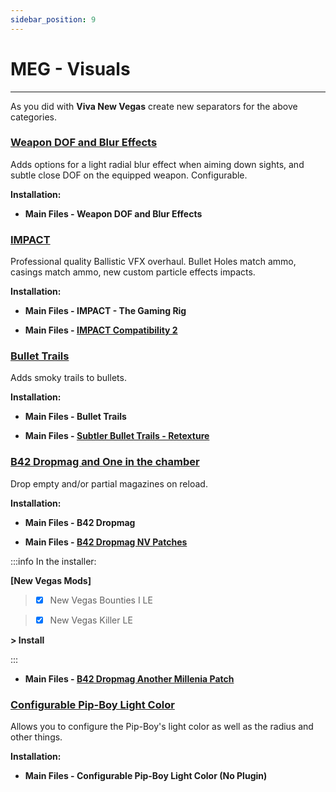 ```yaml
---
sidebar_position: 9
---
```


# MEG - Visuals

---

As you did with **Viva New Vegas** create new separators for the above categories.

### [Weapon DOF and Blur Effects](https://www.nexusmods.com/newvegas/mods/76064)

Adds options for a light radial blur effect when aiming down sights, and subtle close DOF on the equipped weapon. Configurable. 

**Installation:**

- **Main Files - Weapon DOF and Blur Effects**


### [IMPACT](https://www.nexusmods.com/newvegas/mods/57113)

Professional quality Ballistic VFX overhaul. Bullet Holes match ammo, casings match ammo, new custom particle effects impacts.

**Installation:**

- **Main Files - IMPACT - The Gaming Rig**

- **Main Files - [IMPACT Compatibility 2](https://www.nexusmods.com/newvegas/mods/62050?tab=files)**


### [Bullet Trails](https://www.nexusmods.com/newvegas/mods/75122)

Adds smoky trails to bullets.

**Installation:**

- **Main Files - Bullet Trails**

- **Main Files - [Subtler Bullet Trails - Retexture ](https://www.nexusmods.com/newvegas/mods/82380?tab=files)**


### [B42 Dropmag and One in the chamber](https://www.nexusmods.com/newvegas/mods/75461)

Drop empty and/or partial magazines on reload.

**Installation:**

- **Main Files - B42 Dropmag**

- **Main Files - [B42 Dropmag NV Patches](https://www.nexusmods.com/newvegas/mods/79039?tab=files)**

:::info In the installer:

**[New Vegas Mods]**

> - [x] New Vegas Bounties I LE

> - [x] New Vegas Killer LE

**> Install**

:::

- **Main Files - [B42 Dropmag Another Millenia Patch](https://www.nexusmods.com/newvegas/mods/79678?tab=files)**


### [Configurable Pip-Boy Light Color](https://www.nexusmods.com/newvegas/mods/73792)

Allows you to configure the Pip-Boy's light color as well as the radius and other things.

**Installation:**

- **Main Files - Configurable Pip-Boy Light Color (No Plugin)**
